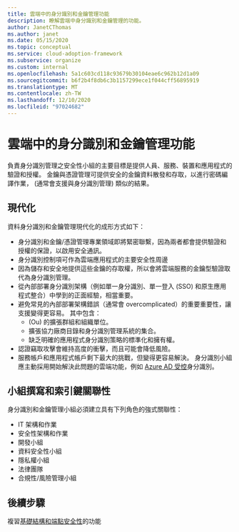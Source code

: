 ```yaml
---
title: 雲端中的身分識別和金鑰管理功能
description: 瞭解雲端中身分識別和金鑰管理的功能。
author: JanetCThomas
ms.author: janet
ms.date: 05/15/2020
ms.topic: conceptual
ms.service: cloud-adoption-framework
ms.subservice: organize
ms.custom: internal
ms.openlocfilehash: 5a1c603cd118c93679b30104eae6c962b12d1a09
ms.sourcegitcommit: b6f2b4f8db6c3b1157299ece1f044cff56895919
ms.translationtype: MT
ms.contentlocale: zh-TW
ms.lasthandoff: 12/10/2020
ms.locfileid: "97024682"
---
```

# <a name="function-of-identity-and-key-management-in-the-cloud"></a>雲端中的身分識別和金鑰管理功能

負責身分識別管理之安全性小組的主要目標是提供人員、服務、裝置和應用程式的驗證和授權。 金鑰與憑證管理可提供安全的金鑰資料散發和存取，以進行密碼編譯作業， (通常會支援與身分識別管理) 類似的結果。

## <a name="modernization"></a>現代化

資料身分識別和金鑰管理現代化的成形方式如下：

- 身分識別和金鑰/憑證管理專業領域即將緊密聯繫，因為兩者都會提供驗證和授權的保證，以啟用安全通訊。
- 身分識別控制項可作為雲端應用程式的主要安全性周邊
- 因為儲存和安全地提供這些金鑰的存取權，所以會將雲端服務的金鑰型驗證取代為身分識別管理。
- 從內部部署身分識別架構（例如單一身分識別、單一登入 (SSO) 和原生應用程式整合）中學到的正面經驗，相當重要。
- 避免常見的內部部署架構錯誤（通常會 overcomplicated）的重要重要性，讓支援變得更容易。 其中包含：
  -  (Ou) 的擴張群組和組織單位。
  - 擴張協力廠商目錄和身分識別管理系統的集合。
  - 缺乏明確的應用程式身分識別策略的標準化和擁有權。
- 認證竊取攻擊會維持高度的衝擊，而且可能會降低風險。
- 服務帳戶和應用程式帳戶剩下最大的挑戰，但變得更容易解決。 身分識別小組應主動採用開始解決此問題的雲端功能，例如 [Azure AD 受控](/azure/active-directory/managed-identities-azure-resources/overview)身分識別。

## <a name="team-composition-and-key-relationships"></a>小組撰寫和索引鍵關聯性

身分識別和金鑰管理小組必須建立具有下列角色的強式關聯性：

- IT 架構和作業
- 安全性架構和作業
- 開發小組
- 資料安全性小組
- 隱私權小組
- 法律團隊
- 合規性/風險管理小組

## <a name="next-steps"></a>後續步驟

複習[基礎結構和端點安全性](./cloud-security-infrastructure-endpoint.md)的功能

